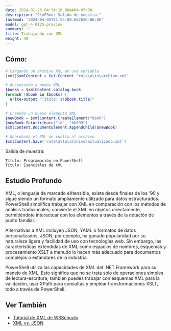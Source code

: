 ```yaml
---
date: 2024-01-26 04:34:16.884464-07:00
description: "C\xF3mo: Salida de muestra."
lastmod: '2024-04-05T21:54:00.662626-06:00'
model: gpt-4-0125-preview
summary: ''
title: Trabajando con XML
weight: 40
---
```


## Cómo:
```PowerShell
# Cargando un archivo XML en una variable
[xml]$xmlContent = Get-Content 'ruta\a\tu\archivo.xml'

# Accediendo a nodos XML
$books = $xmlContent.catalog.book
foreach ($book in $books) {
  Write-Output "Título: $($book.title)"
}

# Creando un nuevo elemento XML
$newBook = $xmlContent.CreateElement("book")
$newBook.SetAttribute("id", "bk999")
$xmlContent.DocumentElement.AppendChild($newBook)

# Guardando el XML de vuelta al archivo
$xmlContent.Save('ruta\a\tu\archivo\actualizado.xml')
```
Salida de muestra:
```
Título: Programación en PowerShell
Título: Esenciales de XML
```

## Estudio Profundo
XML, o lenguaje de marcado eXtensible, existe desde finales de los '90 y sigue siendo un formato ampliamente utilizado para datos estructurados. PowerShell simplifica trabajar con XML en comparación con los métodos de análisis tradicionales; convierte el XML en objetos directamente, permitiéndote interactuar con los elementos a través de la notación de punto familiar.

Alternativas a XML incluyen JSON, YAML o formatos de datos personalizados. JSON, por ejemplo, ha ganado popularidad por su naturaleza ligera y facilidad de uso con tecnologías web. Sin embargo, las características extendidas de XML como espacios de nombres, esquemas y procesamiento XSLT a menudo lo hacen más adecuado para documentos complejos o estándares de la industria.

PowerShell utiliza las capacidades de XML del .NET Framework para su manejo de XML. Esto significa que no se trata solo de operaciones simples de lectura-escritura; también puedes trabajar con esquemas XML para la validación, usar XPath para consultas y emplear transformaciones XSLT, todo a través de PowerShell.

## Ver También
- [Tutorial de XML de W3Schools](https://www.w3schools.com/xml/)
- [XML vs. JSON](https://www.json.org/json-en.html)

